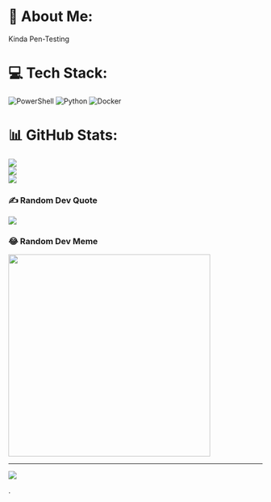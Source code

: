 # 💫 About Me:
Kinda Pen-Testing


# 💻 Tech Stack:
![PowerShell](https://img.shields.io/badge/PowerShell-%235391FE.svg?style=for-the-badge&logo=powershell&logoColor=white) ![Python](https://img.shields.io/badge/python-3670A0?style=for-the-badge&logo=python&logoColor=ffdd54) ![Docker](https://img.shields.io/badge/docker-%230db7ed.svg?style=for-the-badge&logo=docker&logoColor=white)
# 📊 GitHub Stats:
![](https://github-readme-stats.vercel.app/api?username=ak-se&theme=dark&hide_border=false&include_all_commits=true&count_private=false)<br/>
![](https://github-readme-streak-stats.herokuapp.com/?user=ak-se&theme=dark&hide_border=false)<br/>
![](https://github-readme-stats.vercel.app/api/top-langs/?username=ak-se&theme=dark&hide_border=false&include_all_commits=true&count_private=false&layout=compact)

### ✍️ Random Dev Quote
![](https://quotes-github-readme.vercel.app/api?type=horizontal&theme=radical)

### 😂 Random Dev Meme
<img src='https://randommeme-five.vercel.app/' style="height: 400px;"/>

---
[![](https://visitcount.itsvg.in/api?id=ak-se&icon=0&color=0)](https://visitcount.itsvg.in)

<!-- Proudly created with GPRM ( https://gprm.itsvg.in ) -->.

<!---
ak-se/ak-se is a ✨ special ✨ repository because its `README.md` (this file) appears on your GitHub profile.
You can click the Preview link to take a look at your changes.
--->

